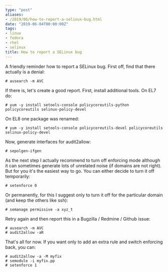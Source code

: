 ```yaml
---
type: "post"
aliases:
- /2019/06/how-to-report-a-selinux-bug.html
date: "2019-06-04T00:00:00Z"
tags:
- linux
- fedora
- rhel
- selinux
title: How to report a SELinux bug
---
```


A friendly reminder how to report a SELinux bug. First off, find that there actually is a denial:

    # ausearch -m AVC

If there is, let's create a good report. First, install additional tools. On EL7 do:

    # yum -y install setools-console policycoreutils-python policycoreutils selinux-policy-devel

On EL8 one package was renamed:

    # yum -y install setools-console policycoreutils-devel policycoreutils selinux-policy-devel

Now, generate interfaces for audit2allow:

    # sepolgen-ifgen

As the next step I actually recommend to turn off enforcing mode although it can sometimes generate lots of unrelated noise (if domains are not right). But for you it's the easiest way to go. You can either decide to turn it off temporarily:

    # setenforce 0

Or permanently, for this I suggest only to turn it off for the particular domain (and keep the others like ssh):

    # semanage permissive -a xyz_t

Retry again and then report this in a Bugzilla / Redmine / Github issue:

    # ausearch -m AVC
    # audit2allow -aR

That's all for now. If you want only to add an extra rule and switch enforcing back, you can:

    # audit2allow -a -M myfix
    # semodule -i myfix.pp
    # setenforce 1
